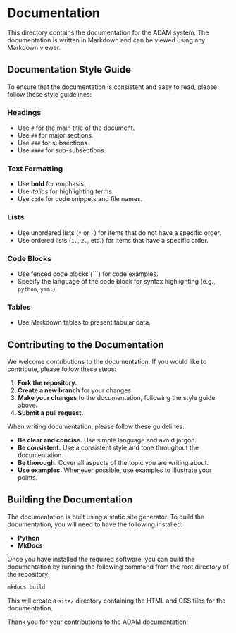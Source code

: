 # Documentation

This directory contains the documentation for the ADAM system. The documentation is written in Markdown and can be viewed using any Markdown viewer.

## Documentation Style Guide

To ensure that the documentation is consistent and easy to read, please follow these style guidelines:

### Headings

*   Use `#` for the main title of the document.
*   Use `##` for major sections.
*   Use `###` for subsections.
*   Use `####` for sub-subsections.

### Text Formatting

*   Use **bold** for emphasis.
*   Use *italics* for highlighting terms.
*   Use `code` for code snippets and file names.

### Lists

*   Use unordered lists (`*` or `-`) for items that do not have a specific order.
*   Use ordered lists (`1.`, `2.`, etc.) for items that have a specific order.

### Code Blocks

*   Use fenced code blocks (```) for code examples.
*   Specify the language of the code block for syntax highlighting (e.g., `python`, `yaml`).

### Tables

*   Use Markdown tables to present tabular data.

## Contributing to the Documentation

We welcome contributions to the documentation. If you would like to contribute, please follow these steps:

1.  **Fork the repository.**
2.  **Create a new branch** for your changes.
3.  **Make your changes** to the documentation, following the style guide above.
4.  **Submit a pull request.**

When writing documentation, please follow these guidelines:

*   **Be clear and concise.** Use simple language and avoid jargon.
*   **Be consistent.** Use a consistent style and tone throughout the documentation.
*   **Be thorough.** Cover all aspects of the topic you are writing about.
*   **Use examples.** Whenever possible, use examples to illustrate your points.

## Building the Documentation

The documentation is built using a static site generator. To build the documentation, you will need to have the following installed:

*   **Python**
*   **MkDocs**

Once you have installed the required software, you can build the documentation by running the following command from the root directory of the repository:

```bash
mkdocs build
```

This will create a `site/` directory containing the HTML and CSS files for the documentation.

Thank you for your contributions to the ADAM documentation!
